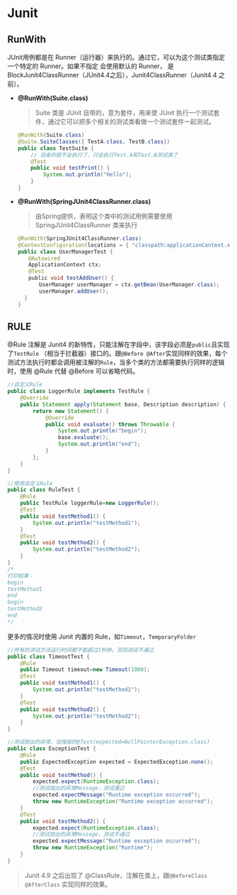 # Junit

## RunWith

JUnit用例都是在 Runner（运行器）来执行的。通过它，可以为这个测试类指定一个特定的 Runner。如果不指定 会使用默认的 Runner， 是 BlockJunit4ClassRunner（JUnit4.4之后），Junit4ClassRunner（Junit4.4 之前）。

- **@RunWith(Suite.class)**

  > Suite 类是 JUnit 自带的，意为套件，用来使 JUnit 执行一个测试套件，通过它可以把多个相关的测试类看做一个测试套件一起测试。

  ```java
  @RunWith(Suite.class)
  @Suite.SuiteClasses({ TestA.class, TestB.class})
  public class TestSuite {
      // 自身的就不会执行了，只会执行Test.A和Test.B测试类了
      @Test
      public void testPrint() {
          System.out.println("Hello");
      }
  }
  ```

- **@RunWith(SpringJUnit4ClassRunner.class)**

  > 由Spring提供，表明这个类中的测试用例需要使用 SpringJUnit4ClassRunner 类来执行

  ```java
  @RunWith(SpringJUnit4ClassRunner.class)
  @ContextConfiguration(locations = { "classpath:applicationContext.xml" })
  public class UserManagerTest {
  　　@Autowired
  　　ApplicationContext ctx;
  　　@Test
  　　public void testAddUser() {
  　　　　UserManager userManager = ctx.getBean(UserManager.class); 
  　　　　userManager.addUser();
    }
  }
  ```



## RULE

@Rule 注解是 Junit4 的新特性，只能注解在字段中，该字段必须是`public`且实现了`TestRule` （相当于拦截器）接口的。跟`@Before @After`实现同样的效果，每个测试方法执行时都会调用被注解的`Rule`，当多个类的方法都需要执行同样的逻辑时，使用 @Rule 代替 @Before 可以省略代码。

```java
//自定义Rule
public class LoggerRule implements TestRule {
    @Override
    public Statement apply(Statement base, Description description) {
        return new Statement() {
            @Override
            public void evaluate() throws Throwable {
                System.out.println("begin");
                base.evaluate();
                System.out.println("end");
            }
        };
    }
}

//使用自定义Rule
public class RuleTest {
    @Rule
    public TestRule loggerRule=new LoggerRule();
    @Test
    public void testMethod1() {
        System.out.println("testMethod1");
    }
    @Test
    public void testMethod2() {
        System.out.println("testMethod2");
    }
}
/*
打印结果：
begin
testMethod1
end
begin
testMethod2
end
*/
```

更多的情况时使用 Junit 内置的 Rule，如`Timeout`，`TemporaryFolder`

```java
//所有的测试方法运行时间都不能超过1秒钟，否则测试不通过
public class TimeoutTest {
    @Rule
    public Timeout timeout=new Timeout(1000);
    @Test
    public void testMethod1() {
        System.out.println("testMethod1");
    }
    @Test
    public void testMethod2() {
        System.out.println("testMethod2");
    }
}

//测试抛出的异常，加强版的@Test(expected=NullPointerException.class)
public class ExceptionTest {
    @Rule
    public ExpectedException expected = ExpectedException.none();
    @Test
    public void testMethod() {
        expected.expect(RuntimeException.class);
        //测试抛出的异常Message，测试通过
        expected.expectMessage("Runtime exception occurred");
        throw new RuntimeException("Runtime exception occurred");
    }
    @Test
    public void testMethod2() {
        expected.expect(RuntimeException.class);
        //测试抛出的异常Message，测试不通过
        expected.expectMessage("Runtime exception occurred");
        throw new RuntimeException("Runtime");
    }
}
```

> Junit 4.9 之后出现了 @ClassRule，注解在类上，跟`@BeforeClass @AfterClass` 实现同样的效果。